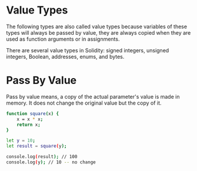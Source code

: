 # Value Types

The following types are also called value types because variables of these types will always be passed by value, they are always copied when they are used as function arguments or in assignments.

There are several value types in Solidity: signed integers, unsigned integers, Boolean, addresses, enums, and bytes.

# Pass By Value

Pass by value means, a copy of the actual parameter's value is made in memory. It does not change the original value but the copy of it.

```bash
function square(x) {
    x = x * x;
    return x;
}

let y = 10;
let result = square(y);

console.log(result); // 100
console.log(y); // 10 -- no change
```
